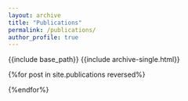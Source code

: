 ```yaml
---
layout: archive
title: "Publications"
permalink: /publications/
author_profile: true
---
```





{{include base_path}}
{{include archive-single.html}}

{%for post in site.publications reversed%}
  
{%endfor%}

